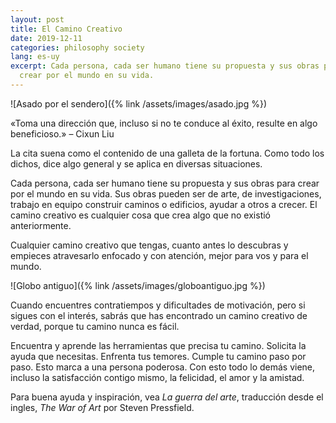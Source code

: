 ```yaml
---
layout: post
title: El Camino Creativo
date: 2019-12-11
categories: philosophy society
lang: es-uy
excerpt: Cada persona, cada ser humano tiene su propuesta y sus obras para
  crear por el mundo en su vida.
---
```


![Asado por el sendero]({% link /assets/images/asado.jpg %})

«Toma una dirección que, incluso si no te conduce al éxito, resulte en algo beneficioso.» – Cixun Liu

La cita suena como el contenido de una galleta de la fortuna. Como todo los dichos, dice algo general y se aplica en diversas situaciones.

Cada persona, cada ser humano tiene su propuesta y sus obras para crear por el
mundo en su vida. Sus obras pueden ser de arte, de investigaciones, trabajo en
equipo construir caminos o edificios, ayudar a otros a crecer. El camino
creativo es cualquier cosa que crea algo que no existió anteriormente.

Cualquier camino creativo que tengas, cuanto antes lo descubras y empieces atravesarlo enfocado y con atención, mejor para vos y para el mundo.

![Globo antiguo]({% link /assets/images/globoantiguo.jpg %})

Cuando encuentres contratiempos y dificultades de motivación, pero si sigues con el interés, sabrás que has encontrado un camino creativo de verdad, porque tu camino nunca es fácil. 

Encuentra y aprende las herramientas que precisa tu camino. Solicita la ayuda que necesitas. Enfrenta tus temores.  Cumple tu camino paso por paso. Esto marca a una persona poderosa. Con esto todo lo demás viene, incluso la satisfacción contigo mismo, la felicidad, el amor y la amistad.

Para buena ayuda y inspiración, vea _La guerra del arte_, traducción desde el ingles, _The War of Art_ por Steven Pressfield.
